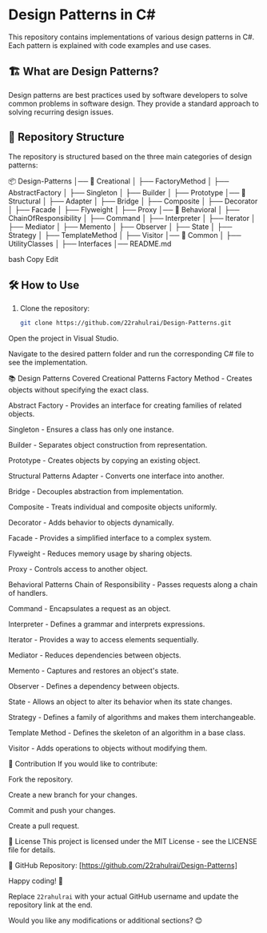 # Design Patterns in C#

This repository contains implementations of various design patterns in C#. Each pattern is explained with code examples and use cases.

## 🏗️ What are Design Patterns?
Design patterns are best practices used by software developers to solve common problems in software design. They provide a standard approach to solving recurring design issues.

## 📂 Repository Structure
The repository is structured based on the three main categories of design patterns:

📦 Design-Patterns │── 📁 Creational │ ├── FactoryMethod │ ├── AbstractFactory │ ├── Singleton │ ├── Builder │ ├── Prototype │── 📁 Structural │ ├── Adapter │ ├── Bridge │ ├── Composite │ ├── Decorator │ ├── Facade │ ├── Flyweight │ ├── Proxy │── 📁 Behavioral │ ├── ChainOfResponsibility │ ├── Command │ ├── Interpreter │ ├── Iterator │ ├── Mediator │ ├── Memento │ ├── Observer │ ├── State │ ├── Strategy │ ├── TemplateMethod │ ├── Visitor │── 📁 Common │ ├── UtilityClasses │ ├── Interfaces │── README.md

bash
Copy
Edit

## 🛠️ How to Use
1. Clone the repository:
   ```sh
   git clone https://github.com/22rahulrai/Design-Patterns.git
Open the project in Visual Studio.

Navigate to the desired pattern folder and run the corresponding C# file to see the implementation.

📚 Design Patterns Covered
Creational Patterns
Factory Method - Creates objects without specifying the exact class.

Abstract Factory - Provides an interface for creating families of related objects.

Singleton - Ensures a class has only one instance.

Builder - Separates object construction from representation.

Prototype - Creates objects by copying an existing object.

Structural Patterns
Adapter - Converts one interface into another.

Bridge - Decouples abstraction from implementation.

Composite - Treats individual and composite objects uniformly.

Decorator - Adds behavior to objects dynamically.

Facade - Provides a simplified interface to a complex system.

Flyweight - Reduces memory usage by sharing objects.

Proxy - Controls access to another object.

Behavioral Patterns
Chain of Responsibility - Passes requests along a chain of handlers.

Command - Encapsulates a request as an object.

Interpreter - Defines a grammar and interprets expressions.

Iterator - Provides a way to access elements sequentially.

Mediator - Reduces dependencies between objects.

Memento - Captures and restores an object's state.

Observer - Defines a dependency between objects.

State - Allows an object to alter its behavior when its state changes.

Strategy - Defines a family of algorithms and makes them interchangeable.

Template Method - Defines the skeleton of an algorithm in a base class.

Visitor - Adds operations to objects without modifying them.

📌 Contribution
If you would like to contribute:

Fork the repository.

Create a new branch for your changes.

Commit and push your changes.

Create a pull request.

📜 License
This project is licensed under the MIT License - see the LICENSE file for details.

🔗 GitHub Repository: [https://github.com/22rahulrai/Design-Patterns]

Happy coding! 🚀

Replace `22rahulrai` with your actual GitHub username and update the repository link at the end.

Would you like any modifications or additional sections? 😊
